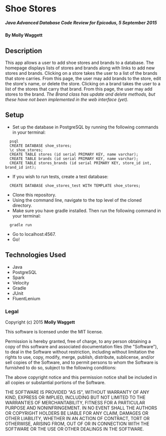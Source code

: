 # Shoe Stores

##### _Java Advanced Database Code Review for Epicodus, 5 September 2015_

#### By **Molly Waggett**

## Description

This app allows a user to add shoe stores and brands to a database. The homepage
displays lists of stores and brands along with links to add new stores and
brands. Clicking on a store takes the user to a list of the brands that store
carries. From this page, the user may add brands to the store, edit the store's
name, or delete the store. Clicking on a brand takes the user to a list of the
stores that carry that brand. From this page, the user may add stores to the brand. _The Brand class has update and delete methods, but these have not been implemented in the web interface (yet)._

## Setup

* Set up the database in PostgreSQL by running the following commands in your terminal:
```
  psql
  CREATE DATABASE shoe_stores;
  \c shoe_stores;
  CREATE TABLE stores (id serial PRIMARY KEY, name varchar);
  CREATE TABLE brands (id serial PRIMARY KEY, name varchar);
  CREATE TABLE stores_brands (id serial PRIMARY KEY, store_id int, brand_id int);
```
* If you wish to run tests, create a test database:
```
  CREATE DATABASE shoe_stores_test WITH TEMPLATE shoe_stores;
```
* Clone this repository.
* Using the command line, navigate to the top level of the cloned directory.
* Make sure you have gradle installed. Then run the following command in your terminal:
```
  gradle run
```
* Go to localhost:4567.
* Go!

## Technologies Used

* Java
* PostgreSQL
* Spark
* Velocity
* Gradle
* JUnit
* FluentLenium

### Legal

Copyright (c) 2015 **Molly Waggett**

This software is licensed under the MIT license.

Permission is hereby granted, free of charge, to any person obtaining a copy
of this software and associated documentation files (the "Software"), to deal
in the Software without restriction, including without limitation the rights
to use, copy, modify, merge, publish, distribute, sublicense, and/or sell
copies of the Software, and to permit persons to whom the Software is
furnished to do so, subject to the following conditions:

The above copyright notice and this permission notice shall be included in
all copies or substantial portions of the Software.

THE SOFTWARE IS PROVIDED "AS IS", WITHOUT WARRANTY OF ANY KIND, EXPRESS OR
IMPLIED, INCLUDING BUT NOT LIMITED TO THE WARRANTIES OF MERCHANTABILITY,
FITNESS FOR A PARTICULAR PURPOSE AND NONINFRINGEMENT. IN NO EVENT SHALL THE
AUTHORS OR COPYRIGHT HOLDERS BE LIABLE FOR ANY CLAIM, DAMAGES OR OTHER
LIABILITY, WHETHER IN AN ACTION OF CONTRACT, TORT OR OTHERWISE, ARISING FROM,
OUT OF OR IN CONNECTION WITH THE SOFTWARE OR THE USE OR OTHER DEALINGS IN
THE SOFTWARE.
